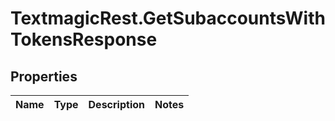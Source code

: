 # TextmagicRest.GetSubaccountsWithTokensResponse

## Properties
Name | Type | Description | Notes
------------ | ------------- | ------------- | -------------


